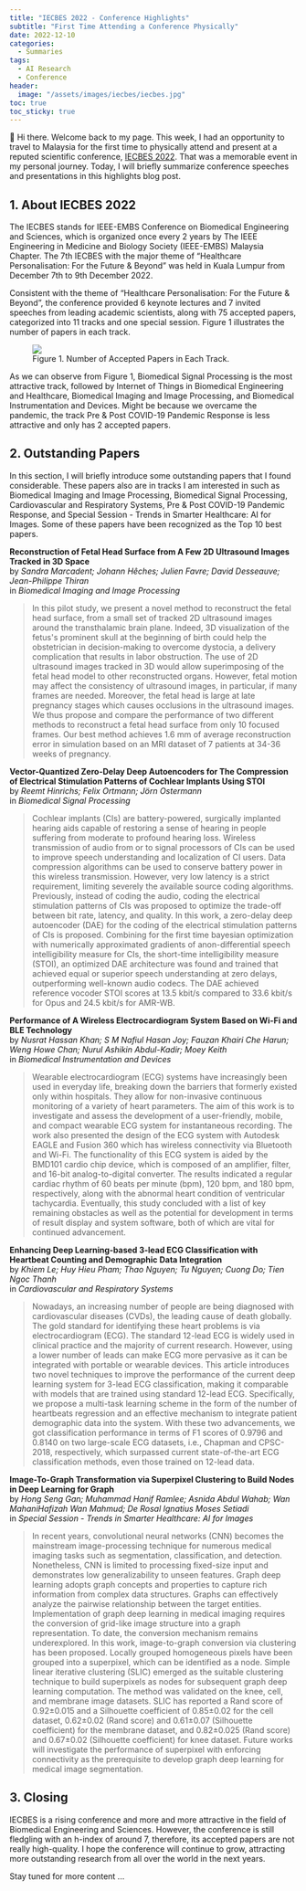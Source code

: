 ```yaml
---
title: "IECBES 2022 - Conference Highlights"
subtitle: "First Time Attending a Conference Physically"
date: 2022-12-10
categories: 
  - Summaries
tags: 
  - AI Research
  - Conference
header: 
  image: "/assets/images/iecbes/iecbes.jpg"
toc: true
toc_sticky: true
---
```


👋 Hi there. Welcome back to my page. This week, I had an opportunity to travel to Malaysia for the first time to physically attend and present at a reputed scientific conference, [IECBES 2022](https://www.iecbes.org/). That was a memorable event in my personal journey. Today, I will briefly summarize conference speeches and presentations in this highlights blog post. 

## 1. About IECBES 2022
The IECBES stands for IEEE-EMBS Conference on Biomedical Engineering and Sciences, which is organized once every 2 years by The IEEE Engineering in Medicine and Biology Society (IEEE-EMBS) Malaysia Chapter. The 7th IECBES with the major theme of “Healthcare Personalisation: For the Future & Beyond” was held in Kuala Lumpur from December 7th to 9th December 2022. 

Consistent with the theme of “Healthcare Personalisation: For the Future & Beyond”, the conference provided 6 keynote lectures and 7 invited speeches from leading academic scientists, along with 75 accepted papers, categorized into 11 tracks and one special session. Figure 1 illustrates the number of papers in each track. 

<figure class="align-center">
  <img src="{{ site.url }}{{ site.baseurl }}/assets/images/iecbes/numbers.jpg">
  <figcaption>Figure 1. Number of Accepted Papers in Each Track. </figcaption>
</figure>

As we can observe from Figure 1, Biomedical Signal Processing is the most attractive track, followed by Internet of Things in Biomedical Engineering and Healthcare, Biomedical Imaging and Image Processing, and Biomedical Instrumentation and Devices. Might be because we overcame the pandemic, the track Pre & Post COVID-19 Pandemic Response is less attractive and only has 2 accepted papers. 

## 2. Outstanding Papers
In this section, I will briefly introduce some outstanding papers that I found considerable. These papers also are in tracks I am interested in such as Biomedical Imaging and Image Processing, Biomedical Signal Processing, Cardiovascular and Respiratory Systems, Pre & Post COVID-19 Pandemic Response, and Special Session - Trends in Smarter Healthcare: AI for Images. Some of these papers have been recognized as the Top 10 best papers. 

**Reconstruction of Fetal Head Surface from A Few 2D Ultrasound Images Tracked in 3D Space**<br>
by *Sandra Marcadent; Johann Hêches; Julien Favre; David Desseauve; Jean-Philippe Thiran*<br>
in *Biomedical Imaging and Image Processing*<br>
> In this pilot study, we present a novel method to reconstruct the fetal head surface, from a small set of tracked 2D ultrasound images around the transthalamic brain plane. Indeed, 3D visualization of the fetus's prominent skull at the beginning of birth could help the obstetrician in decision-making to overcome dystocia, a delivery complication that results in labor obstruction. The use of 2D ultrasound images tracked in 3D would allow superimposing of the fetal head model to other reconstructed organs. However, fetal motion may affect the consistency of ultrasound images, in particular, if many frames are needed. Moreover, the fetal head is large at late pregnancy stages which causes occlusions in the ultrasound images. We thus propose and compare the performance of two different methods to reconstruct a fetal head surface from only 10 focused frames. Our best method achieves 1.6 mm of average reconstruction error in simulation based on an MRI dataset of 7 patients at 34-36 weeks of pregnancy. 

**Vector-Quantized Zero-Delay Deep Autoencoders for The Compression of Electrical Stimulation Patterns of Cochlear Implants Using STOI**<br>
by *Reemt Hinrichs; Felix Ortmann; Jörn Ostermann*<br>
in *Biomedical Signal Processing*<br>
> Cochlear implants (CIs) are battery-powered, surgically implanted hearing aids capable of restoring a sense of hearing in people suffering from moderate to profound hearing loss. Wireless transmission of audio from or to signal processors of CIs can be used to improve speech understanding and localization of CI users. Data compression algorithms can be used to conserve battery power in this wireless transmission. However, very low latency is a strict requirement, limiting severely the available source coding algorithms. Previously, instead of coding the audio, coding the electrical stimulation patterns of CIs was proposed to optimize the trade-off between bit rate, latency, and quality. In this work, a zero-delay deep autoencoder (DAE) for the coding of the electrical stimulation patterns of CIs is proposed. Combining for the first time bayesian optimization with numerically approximated gradients of anon-differential speech intelligibility measure for CIs, the short-time intelligibility measure (STOI), an optimized DAE architecture was found and trained that achieved equal or superior speech understanding at zero delays, outperforming well-known audio codecs. The DAE achieved reference vocoder STOI scores at 13.5 kbit/s compared to 33.6 kbit/s for Opus and 24.5 kbit/s for AMR-WB. 

**Performance of A Wireless Electrocardiogram System Based on Wi-Fi and BLE Technology**<br>
by *Nusrat Hassan Khan; S M Nafiul Hasan Joy; Fauzan Khairi Che Harun; Weng Howe Chan; Nurul Ashikin Abdul-Kadir; Moey Keith*<br>
in *Biomedical Instrumentation and Devices*<br>
> Wearable electrocardiogram (ECG) systems have increasingly been used in everyday life, breaking down the barriers that formerly existed only within hospitals. They allow for non-invasive continuous monitoring of a variety of heart parameters. The aim of this work is to investigate and assess the development of a user-friendly, mobile, and compact wearable ECG system for instantaneous recording. The work also presented the design of the ECG system with Autodesk EAGLE and Fusion 360 which has wireless connectivity via Bluetooth and Wi-Fi. The functionality of this ECG system is aided by the BMD101 cardio chip device, which is composed of an amplifier, filter, and 16-bit analog-to-digital converter. The results indicated a regular cardiac rhythm of 60 beats per minute (bpm), 120 bpm, and 180 bpm, respectively, along with the abnormal heart condition of ventricular tachycardia. Eventually, this study concluded with a list of key remaining obstacles as well as the potential for development in terms of result display and system software, both of which are vital for continued advancement. 

**Enhancing Deep Learning-based 3-lead ECG Classification with Heartbeat Counting and Demographic Data Integration**<br>
by *Khiem Le; Huy Hieu Pham; Thao Nguyen; Tu Nguyen; Cuong Do; Tien Ngoc Thanh*<br>
in *Cardiovascular and Respiratory Systems*<br>
> Nowadays, an increasing number of people are being diagnosed with cardiovascular diseases (CVDs), the leading cause of death globally. The gold standard for identifying these heart problems is via electrocardiogram (ECG). The standard 12-lead ECG is widely used in clinical practice and the majority of current research. However, using a lower number of leads can make ECG more pervasive as it can be integrated with portable or wearable devices. This article introduces two novel techniques to improve the performance of the current deep learning system for 3-lead ECG classification, making it comparable with models that are trained using standard 12-lead ECG. Specifically, we propose a multi-task learning scheme in the form of the number of heartbeats regression and an effective mechanism to integrate patient demographic data into the system. With these two advancements, we got classification performance in terms of F1 scores of 0.9796 and 0.8140 on two large-scale ECG datasets, i.e., Chapman and CPSC-2018, respectively, which surpassed current state-of-the-art ECG classification methods, even those trained on 12-lead data. 

**Image-To-Graph Transformation via Superpixel Clustering to Build Nodes in Deep Learning for Graph**<br>
by *Hong Seng Gan; Muhammad Hanif Ramlee; Asnida Abdul Wahab; Wan MahaniHafizah Wan Mahmud; De Rosal Ignatius Moses Setiadi*<br>
in *Special Session - Trends in Smarter Healthcare: AI for Images*<br>
> In recent years, convolutional neural networks (CNN) becomes the mainstream image-processing technique for numerous medical imaging tasks such as segmentation, classification, and detection. Nonetheless, CNN is limited to processing fixed-size input and demonstrates low generalizability to unseen features. Graph deep learning adopts graph concepts and properties to capture rich information from complex data structures. Graphs can effectively analyze the pairwise relationship between the target entities. Implementation of graph deep learning in medical imaging requires the conversion of grid-like image structure into a graph representation. To date, the conversion mechanism remains underexplored. In this work, image-to-graph conversion via clustering has been proposed. Locally grouped homogeneous pixels have been grouped into a superpixel, which can be identified as a node. Simple linear iterative clustering (SLIC) emerged as the suitable clustering technique to build superpixels as nodes for subsequent graph deep learning computation. The method was validated on the knee, cell, and membrane image datasets. SLIC has reported a Rand score of 0.92±0.015 and a Silhouette coefficient of 0.85±0.02 for the cell dataset, 0.62±0.02 (Rand score) and 0.61±0.07 (Silhouette coefficient) for the membrane dataset, and 0.82±0.025 (Rand score) and 0.67±0.02 (Silhouette coefficient) for knee dataset. Future works will investigate the performance of superpixel with enforcing connectivity as the prerequisite to develop graph deep learning for medical image segmentation. 

## 3. Closing
IECBES is a rising conference and more and more attractive in the field of Biomedical Engineering and Sciences. However, the conference is still fledgling with an h-index of around 7, therefore, its accepted papers are not really high-quality. I hope the conference will continue to grow, attracting more outstanding research from all over the world in the next years. 

Stay tuned for more content ...